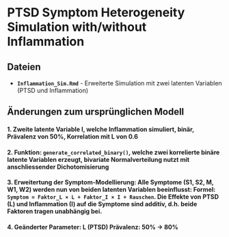 # PTSD Symptom Heterogeneity Simulation with/without Inflammation

## Dateien

-   **`Inflammation_Sim.Rmd`** - Erweiterte Simulation mit zwei latenten Variablen (PTSD und Inflammation)

## Änderungen zum ursprünglichen Modell

#### 1. Zweite latente Variable I, welche Inflammation simuliert, binär, Prävalenz von 50%, Korrelation mit L von 0.6

#### 2. Funktion: `generate_correlated_binary()`, welche zwei korrelierte binäre latente Variablen erzeugt, bivariate Normalverteilung nutzt mit anschliessender Dichotomisierung

#### 3. Erweitertung der Symptom-Modellierung: Alle Symptome (S1, S2, M, W1, W2) werden nun von beiden latenten Variablen beeinflusst: Formel: `Symptom = Faktor_L × L + Faktor_I × I + Rauschen`. Die Effekte von PTSD (L) und Inflammation (I) auf die Symptome sind additiv, d.h. beide Faktoren tragen unabhängig bei.

#### 4. Geänderter Parameter: L (PTSD) Prävalenz: 50% → 80%

